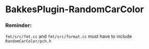 # BakkesPlugin-RandomCarColor
### Reminder:
`fmt/src/fmt.cc` and `fmt/src/format.cc` must have to include `RandomCarColor/pch.h`
